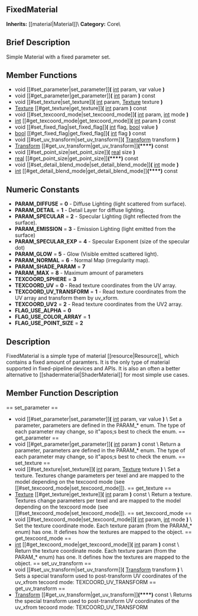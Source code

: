 ##  FixedMaterial  
**Inherits:** [[material|Material]]\\
**Category:** Core\\
##  Brief Description  
Simple Material with a fixed parameter set.
##  Member Functions 
  * void [[#set_parameter|set_parameter]]**(** [int](class_int) param, var value **)**
  * void [[#get_parameter|get_parameter]]**(** [int](class_int) param **)** const
  * void [[#set_texture|set_texture]]**(** [int](class_int) param, [Texture](class_texture) texture **)**
  * [Texture](class_texture) [[#get_texture|get_texture]]**(** [int](class_int) param **)** const
  * void [[#set_texcoord_mode|set_texcoord_mode]]**(** [int](class_int) param, [int](class_int) mode **)**
  * [int](class_int) [[#get_texcoord_mode|get_texcoord_mode]]**(** [int](class_int) param **)** const
  * void [[#set_fixed_flag|set_fixed_flag]]**(** [int](class_int) flag, [bool](class_bool) value **)**
  * [bool](class_bool) [[#get_fixed_flag|get_fixed_flag]]**(** [int](class_int) flag **)** const
  * void [[#set_uv_transform|set_uv_transform]]**(** [Transform](class_transform) transform **)**
  * [Transform](class_transform) [[#get_uv_transform|get_uv_transform]]**(****)** const
  * void [[#set_point_size|set_point_size]]**(** [real](class_real) size **)**
  * [real](class_real) [[#get_point_size|get_point_size]]**(****)** const
  * void [[#set_detail_blend_mode|set_detail_blend_mode]]**(** [int](class_int) mode **)**
  * [int](class_int) [[#get_detail_blend_mode|get_detail_blend_mode]]**(****)** const
##  Numeric Constants  
  * **PARAM_DIFFUSE** = **0** - Diffuse Lighting (light scattered from surface).
  * **PARAM_DETAIL** = **1** - Detail Layer for diffuse lighting.
  * **PARAM_SPECULAR** = **2** - Specular Lighting (light reflected from the surface).
  * **PARAM_EMISSION** = **3** - Emission Lighting (light emitted from the surface)
  * **PARAM_SPECULAR_EXP** = **4** - Specular Exponent (size of the specular dot)
  * **PARAM_GLOW** = **5** - Glow (Visible emitted scattered light).
  * **PARAM_NORMAL** = **6** - Normal Map (irregularity map).
  * **PARAM_SHADE_PARAM** = **7**
  * **PARAM_MAX** = **8** - Maximum amount of parameters
  * **TEXCOORD_SPHERE** = **3**
  * **TEXCOORD_UV** = **0** - Read texture coordinates from the UV array.
  * **TEXCOORD_UV_TRANSFORM** = **1** - Read texture coordinates from the UV array and transform them by uv_xform.
  * **TEXCOORD_UV2** = **2** - Read texture coordinates from the UV2 array.
  * **FLAG_USE_ALPHA** = **0**
  * **FLAG_USE_COLOR_ARRAY** = **1**
  * **FLAG_USE_POINT_SIZE** = **2**
##  Description  
FixedMaterial is a simple type of material [[resource|Resource]], which contains a fixed amount of paramters. It is the only type of material supported in fixed-pipeline devices and APIs. It is also an often a better alternative to [[shadermaterial|ShaderMaterial]] for most simple use cases.
##  Member Function Description  
==  set_parameter  ==
  * void [[#set_parameter|set_parameter]]**(** [int](class_int) param, var value **)**
\\
Set a parameter, parameters are defined in the PARAM_* enum. The type of each parameter may change, so it"apos;s best to check the enum.
==  get_parameter  ==
  * void [[#get_parameter|get_parameter]]**(** [int](class_int) param **)** const
\\
Return a parameter, parameters are defined in the PARAM_* enum. The type of each parameter may change, so it"apos;s best to check the enum.
==  set_texture  ==
  * void [[#set_texture|set_texture]]**(** [int](class_int) param, [Texture](class_texture) texture **)**
\\
Set a texture. Textures change parameters per texel and are mapped to the model depending on the texcoord mode (see [[#set_texcoord_mode|set_texcoord_mode]]).
==  get_texture  ==
  * [Texture](class_texture) [[#get_texture|get_texture]]**(** [int](class_int) param **)** const
\\
Return a texture. Textures change parameters per texel and are mapped to the model depending on the texcoord mode (see [[#set_texcoord_mode|set_texcoord_mode]]).
==  set_texcoord_mode  ==
  * void [[#set_texcoord_mode|set_texcoord_mode]]**(** [int](class_int) param, [int](class_int) mode **)**
\\
Set the texture coordinate mode. Each texture param (from the PARAM_* enum) has one. It defines how the textures are mapped to the object.
==  get_texcoord_mode  ==
  * [int](class_int) [[#get_texcoord_mode|get_texcoord_mode]]**(** [int](class_int) param **)** const
\\
Return the texture coordinate mode. Each texture param (from the PARAM_* enum) has one. It defines how the textures are mapped to the object.
==  set_uv_transform  ==
  * void [[#set_uv_transform|set_uv_transform]]**(** [Transform](class_transform) transform **)**
\\
Sets a special transform used to post-transform UV coordinates of the uv_xfrom tecoord mode: TEXCOORD_UV_TRANSFORM
==  get_uv_transform  ==
  * [Transform](class_transform) [[#get_uv_transform|get_uv_transform]]**(****)** const
\\
Returns the special transform used to post-transform UV coordinates of the uv_xfrom tecoord mode: TEXCOORD_UV_TRANSFORM
